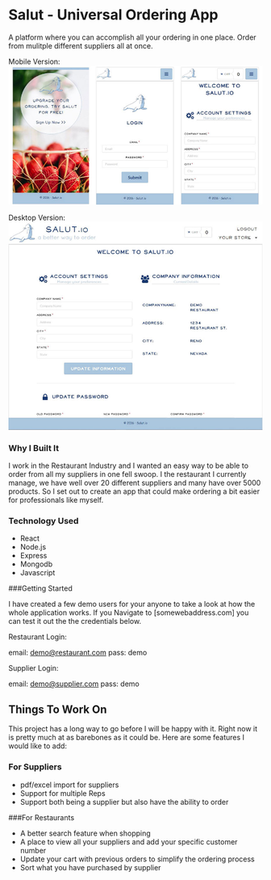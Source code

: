 # Salut - Universal Ordering App

A platform where you can accomplish all your ordering in one place. Order from mulitple different suppliers all at once.

Mobile Version:
![Mobile Version](client/public/mobile-screenshots.jpg?raw=true)

Desktop Version:
![Desktop Version](client/public/desktop-screenshots.jpg?raw=true)

### Why I Built It

I work in the Restaurant Industry and I wanted an easy way to be able to order from all my suppliers in one fell swoop. I the restaurant I currently manage, we have well over 20 different suppliers and many have over 5000 products. So I set out to create an app that could make ordering a bit easier for professionals like myself.

### Technology Used

- React
- Node.js
- Express
- Mongodb
- Javascript


###Getting Started

I have created a few demo users for your anyone to take a look at how the whole application works. If you Navigate to [somewebaddress.com] you can test it out the the credentials below.

Restaurant Login:

email: demo@restaurant.com
pass: demo

Supplier Login:

email: demo@supplier.com
pass: demo


## Things To Work On

This project has a long way to go before I will be happy with it. Right now it is pretty much at as barebones as it could be. Here are some features I would like to add:

### For Suppliers

- pdf/excel import for suppliers
-  Support for multiple Reps
- Support both being a supplier but also have the ability to order


###For Restaurants

- A better search feature when shopping
- A place to view all your suppliers and add your specific customer number
- Update your cart with previous orders to simplify the ordering process
- Sort what you have purchased by supplier 


 